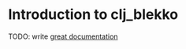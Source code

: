 # Introduction to clj_blekko

TODO: write [great documentation](http://jacobian.org/writing/great-documentation/what-to-write/)
